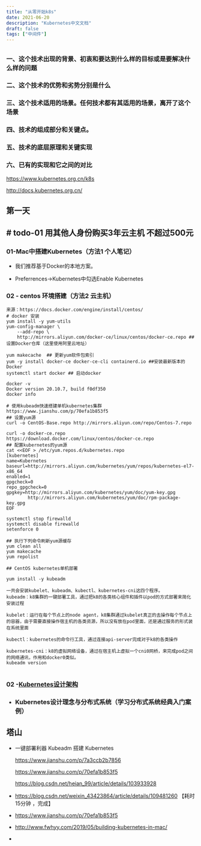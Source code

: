 ```yaml
---
title: "从零开始k8s"
date: 2021-06-20
description: "Kubernetes中文文档"
draft: false
tags: ["中间件"]
---
```




##  

### 一、这个技术出现的背景、初衷和要达到什么样的目标或是要解决什么样的问题

### 二、这个技术的优势和劣势分别是什么 

### 三、这个技术适用的场景。任何技术都有其适用的场景，离开了这个场景



### 四、技术的组成部分和关键点。

### 五、技术的底层原理和关键实现

### 六、已有的实现和它之间的对比

https://www.kubernetes.org.cn/k8s

http://docs.kubernetes.org.cn/



## 第一天



##  # todo-01 用其他人身份购买3年云主机 不超过500元

 





### 01-Mac中搭建Kubernetes（方法1 个人笔记）

- 我们推荐基于Docker的本地方案。

- Preferrences->Kubernetes中勾选Enable Kubernetes



### 02 - centos 环境搭建（方法2 云主机）



~~~shell
来源：https://docs.docker.com/engine/install/centos/
# docker 安装
yum install -y yum-utils 
yum-config-manager \
    --add-repo \
    http://mirrors.aliyun.com/docker-ce/linux/centos/docker-ce.repo ##设置Docker仓库（这里使用阿里云地址）

yum makecache  ## 更新yum软件包索引
yum -y install docker-ce docker-ce-cli containerd.io ##安装最新版本的Docker
systemctl start docker ## 启动docker

docker -v
Docker version 20.10.7, build f0df350
docker info

# 使用kubeadm快速搭建单机kubernetes集群
https://www.jianshu.com/p/70efa1b853f5
## 设置yum源
curl -o CentOS-Base.repo http://mirrors.aliyun.com/repo/Centos-7.repo

curl -o docker-ce.repo https://download.docker.com/linux/centos/docker-ce.repo
## 配置kubernetes的yum源
cat <<EOF > /etc/yum.repos.d/kubernetes.repo
[kubernetes]
name=Kubernetes
baseurl=http://mirrors.aliyun.com/kubernetes/yum/repos/kubernetes-el7-x86_64
enabled=1
gpgcheck=0
repo_gpgcheck=0
gpgkey=http://mirrors.aliyun.com/kubernetes/yum/doc/yum-key.gpg
        http://mirrors.aliyun.com/kubernetes/yum/doc/rpm-package-key.gpg
EOF

systemctl stop firewalld
systemctl disable firewalld
setenforce 0

## 执行下列命令刷新yum源缓存
yum clean all
yum makecache 
yum repolist

## CentOS kubernetes单机部署

yum install -y kubeadm

一共会安装kubelet、kubeadm、kubectl、kubernetes-cni这四个程序。
kubeadm：k8集群的一键部署工具，通过把k8的各类核心组件和插件以pod的方式部署来简化安装过程

kubelet：运行在每个节点上的node agent，k8集群通过kubelet真正的去操作每个节点上的容器，由于需要直接操作宿主机的各类资源，所以没有放在pod里面，还是通过服务的形式装在系统里面

kubectl：kubernetes的命令行工具，通过连接api-server完成对于k8的各类操作

kubernetes-cni：k8的虚拟网络设备，通过在宿主机上虚拟一个cni0网桥，来完成pod之间的网络通讯，作用和docker0类似。
kubeadm version


~~~







### 02 -[Kubernetes设计架构](https://www.kubernetes.org.cn/kubernetes设计架构)

- ### Kubernetes设计理念与分布式系统（学习分布式系统经典入门案例）























## 塔山

- 一键部署利器 Kubeadm 搭建 Kubernetes

  https://www.jianshu.com/p/7a3ccb2b7856

  https://www.jianshu.com/p/70efa1b853f5

  https://blog.csdn.net/heian_99/article/details/103933928

  

- https://blog.csdn.net/weixin_43423864/article/details/109481260 【耗时 15分钟 ，完成】
- https://www.jianshu.com/p/70efa1b853f5

- http://www.fwhyy.com/2019/05/building-kubernetes-in-mac/
- 
